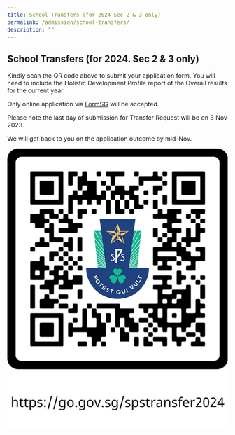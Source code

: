 ```yaml
---
title: School Transfers (for 2024 Sec 2 & 3 only)
permalink: /admission/school-transfers/
description: ""
---
```

## School Transfers (for 2024. Sec 2 & 3 only)



Kindly scan the QR code above to submit your application form. You will need to include the Holistic Development Profile report of the Overall results for the current year.

  

Only online application via [FormSG](https://go.gov.sg/spstransfer2024) will be accepted.

Please note the last day of submission for Transfer Request will be on 3 Nov 2023.

We will get back to you on the application outcome by mid-Nov.


![](/images/Spstransfer/spstransfer2024v2.jpg)